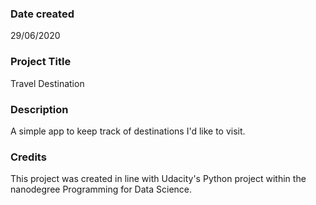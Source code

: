 ### Date created
29/06/2020

### Project Title
Travel Destination

### Description
A simple app to keep track of destinations I'd like to visit.


### Credits
This project was created in line with Udacity's Python project within the nanodegree Programming for Data Science.
